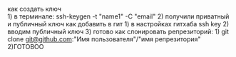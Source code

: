 как создать ключ  
    1) в терминале: ssh-keygen -t "name1" -C "email"
    2) получили приватный и публичный ключ
как добавить в гит 
    1) в настройках гитхаба ssh key
    2) вводим публичный ключ
    3) готово
как слонировать репрезиторий:
    1) git clone git@github.com:"Имя пользователя"/"имя репрезитория"
    2)ГОТОВОО